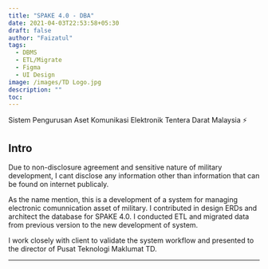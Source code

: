 ```yaml
---
title: "SPAKE 4.0 - DBA"
date: 2021-04-03T22:53:58+05:30
draft: false
author: "Faizatul"
tags:
  - DBMS
  - ETL/Migrate
  - Figma
  - UI Design
image: /images/TD Logo.jpg
description: ""
toc: 
---
```


Sistem Pengurusan Aset Komunikasi Elektronik Tentera Darat Malaysia :zap:

## Intro

Due to non-disclosure agreement and sensitive nature of military development, I cant disclose any information other than information that can be found on internet publicaly.

As the name mention, this is a development of a system for managing electronic comunnication asset of military. I contributed in design ERDs and architect the database for SPAKE 4.0. I conducted ETL and migrated data from previous version to the new development of system. 

I work closely with client to validate the system workflow and presented to the director of Pusat Teknologi Maklumat TD.

<hr>